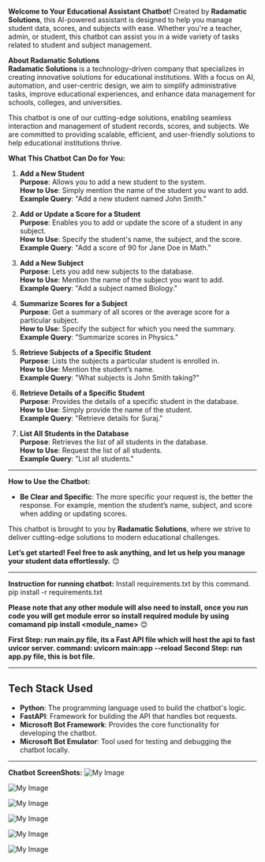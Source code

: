 **Welcome to Your Educational Assistant Chatbot!**
Created by **Radamatic Solutions**, this AI-powered assistant is designed to help you manage student data, scores, and subjects with ease. Whether you're a teacher, admin, or student, this chatbot can assist you in a wide variety of tasks related to student and subject management.

**About Radamatic Solutions**  
**Radamatic Solutions** is a technology-driven company that specializes in creating innovative solutions for educational institutions. With a focus on AI, automation, and user-centric design, we aim to simplify administrative tasks, improve educational experiences, and enhance data management for schools, colleges, and universities.

This chatbot is one of our cutting-edge solutions, enabling seamless interaction and management of student records, scores, and subjects. We are committed to providing scalable, efficient, and user-friendly solutions to help educational institutions thrive.

**What This Chatbot Can Do for You:**

1. **Add a New Student**  
   **Purpose**: Allows you to add a new student to the system.  
   **How to Use**: Simply mention the name of the student you want to add.  
   **Example Query**: "Add a new student named John Smith."

2. **Add or Update a Score for a Student**  
   **Purpose**: Enables you to add or update the score of a student in any subject.  
   **How to Use**: Specify the student's name, the subject, and the score.  
   **Example Query**: "Add a score of 90 for Jane Doe in Math."

3. **Add a New Subject**  
   **Purpose**: Lets you add new subjects to the database.  
   **How to Use**: Mention the name of the subject you want to add.  
   **Example Query**: "Add a subject named Biology."

4. **Summarize Scores for a Subject**  
   **Purpose**: Get a summary of all scores or the average score for a particular subject.  
   **How to Use**: Specify the subject for which you need the summary.  
   **Example Query**: "Summarize scores in Physics."

5. **Retrieve Subjects of a Specific Student**  
   **Purpose**: Lists the subjects a particular student is enrolled in.  
   **How to Use**: Mention the student’s name.  
   **Example Query**: "What subjects is John Smith taking?"

6. **Retrieve Details of a Specific Student**  
   **Purpose**: Provides the details of a specific student in the database.  
   **How to Use**: Simply provide the name of the student.  
   **Example Query**: "Retrieve details for Suraj."

7. **List All Students in the Database**  
   **Purpose**: Retrieves the list of all students in the database.  
   **How to Use**: Request the list of all students.  
   **Example Query**: "List all students."

---

**How to Use the Chatbot:**

- **Be Clear and Specific**: The more specific your request is, the better the response. For example, mention the student’s name, subject, and score when adding or updating scores.

This chatbot is brought to you by **Radamatic Solutions**, where we strive to deliver cutting-edge solutions to modern educational challenges.

**Let’s get started! Feel free to ask anything, and let us help you manage your student data effortlessly.** 😊


---

**Instruction for running chatbot:**
Install requirements.txt by this command. pip install -r requirements.txt

**Please note that any other module will also need to install, once you run code you will get module error so install required module by using comamand pip install <module_name>** 😊

**First Step:  run main.py file, its a Fast API file which will host the api to fast uvicor server. command: uvicorn main:app --reload**
**Second Step:  run app.py file, this is bot file.**

---

## Tech Stack Used

- **Python**: The programming language used to build the chatbot's logic.
- **FastAPI**: Framework for building the API that handles bot requests.
- **Microsoft Bot Framework**: Provides the core functionality for developing the chatbot.
- **Microsoft Bot Emulator**: Tool used for testing and debugging the chatbot locally.

---



**Chatbot ScreenShots:**
![My Image](images/Bot_Image_1.PNG)

![My Image](images/Bot_Image_2.PNG)

![My Image](images/Bot_Image_3.PNG)

![My Image](images/Bot_Image_4.PNG)

![My Image](images/Bot_Image_5.PNG)

![My Image](images/Bot_Image_6.PNG)
